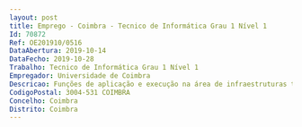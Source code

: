 ```yaml
--- 
layout: post
title: Emprego - Coimbra - Tecnico de Informática Grau 1 Nível 1
Id: 70872
Ref: OE201910/0516
DataAbertura: 2019-10-14
DataFecho: 2019-10-28
Trabalho: Tecnico de Informática Grau 1 Nível 1
Empregador: Universidade de Coimbra
Descricao: Funções de aplicação e execução na área de infraestruturas tecnológicas, nos termos da alínea a) do n.º 1 do artigo 3.º da Portaria n.º 358 2002, de 03 de abril, relacionadas com a área de infraestruturas tecnológicas, no âmbito das competências do Serviço de Gestão e Sistemas e Infraestruturas de Informação e Comunicação do Centro de Serviços Comuns (CSC) da Administração da Universidade de Coimbra (artigo 34.º do Regulamento do CSC da Administração da Universidade de Coimbra, Regulamento n.º 4 2011, alterado e republicado pelo Despacho n.º 16420 2013, publicado no Diário da República, 2.ª série, n.º 245, de 18 de dezembro), em particular na Área de Suporte, das quais se destacam  suporte ao funcionamento da rede e serviços  apoio ao utilizador final (helpdesk)  e suporte aos sistemas de documentação e fornecimento de informação
CodigoPostal: 3004-531 COIMBRA
Concelho: Coimbra
Distrito: Coimbra
--- 
```


